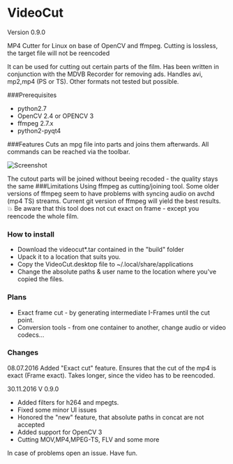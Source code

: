# VideoCut
Version 0.9.0

MP4 Cutter for Linux on base of OpenCV and ffmpeg. Cutting is lossless, the target file will not be reencoded 

It can be used for cutting out certain parts of the film. Has been written in conjunction with the MDVB Recorder for removing ads. Handles avi, mp2,mp4 (PS or TS). Other formats not tested but possible.
 
###Prerequisites
* python2.7
* OpenCV 2.4 or OPENCV 3
* ffmpeg 2.7.x
* python2-pyqt4

###Features
Cuts an mpg file into parts and joins them afterwards. All commands can be reached via the toolbar.

![Screenshot](https://github.com/kanehekili/VideoCut/blob/master/Videocut.png)

The cutout parts will be joined without beeing recoded - the quality stays the same
###Limitations
Using ffmpeg as cutting/joining tool. Some older versions of ffmpeg seem to have problems with syncing audio on avchd (mp4 TS) streams. 
Current git version of ffmpeg will yield the best results.
:boom: Be aware that this tool does not cut exact on frame - except you reencode the whole film.

### How to install
* Download the videocut*.tar contained in the "build" folder
* Upack it to a location that suits you.
* Copy the VideoCut.desktop file to ~/.local/share/applications
* Change the absolute paths & user name to the location where you've copied the files.

### Plans
* Exact frame cut - by generating intermediate I-Frames until the cut point. 
* Conversion tools - from one container to another, change audio or video codecs...

### Changes 
08.07.2016
Added "Exact cut" feature. Ensures that the cut of the mp4 is exact (Frame exact). Takes longer, since the video has to be reencoded. 

30.11.2016 V 0.9.0
* Added filters for h264 and mpegts. 
* Fixed some minor UI issues
* Honored the "new" feature, that absolute paths in concat are not accepted
* Added support for OpenCV 3
* Cutting MOV,MP4,MPEG-TS, FLV and some more 

In case of problems open an issue. 
Have fun. 
